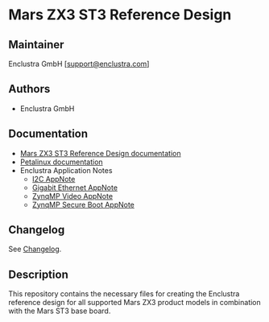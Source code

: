 # Mars ZX3 ST3 Reference Design

## Maintainer

Enclustra GmbH [support@enclustra.com]

## Authors

* Enclustra GmbH

## Documentation

* [Mars ZX3 ST3 Reference Design documentation](./reference_design/doc/Mars_ZX3_ST3.pdf)
* [Petalinux documentation](https://github.com/enclustra/PetalinuxDocumentation)
* Enclustra Application Notes
  - [I2C AppNote](https://github.com/enclustra/I2CAppNote)
  - [Gigabit Ethernet AppNote](https://github.com/enclustra/GigabitEthernetAppNote)
  - [ZynqMP Video AppNote](https://github.com/enclustra/ZynqMpVideoAppNote)
  - [ZynqMP Secure Boot AppNote](https://github.com/enclustra/ZynqMPSecureBootAppNote)

## Changelog
See [Changelog](changelog.md).

## Description
This repository contains the necessary files for creating the Enclustra reference design for all supported Mars ZX3 product models in combination with the Mars ST3 base board.
